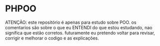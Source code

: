 # PHPOO
ATENÇÃO: este repositório é apenas para estudo sobre POO.
os comentarios são sobre o que eu ENTENDI do que estou estudando, nao significa que estão corretos.
futuramente eu pretendo voltar para revisar, corrigir e melhorar o codigo e as explicações.
